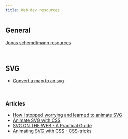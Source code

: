 ```yaml
---
title: Web dev resources
---
```


## General


[Jonas schemdtmann resources](https://codingheroes.io/resources/)

<br />

## SVG

* [Convert a map to an svg](https://www.openstreetmap.org/#map=6/23.944/-102.579)

<br />

### Articles

* [How I stopped worrying and learned to animate SVG](https://medium.com/@aniboaz/animate-svg-4fa7dd00e860)
* [Animate SVG with CSS](https://jonsuh.com/blog/animate-svg-with-css/)
* [SVG ON THE WEB - A Practical Guide](https://svgontheweb.com/)
* [Animating SVG with CSS - CSS-tricks](https://css-tricks.com/animating-svg-css/)
